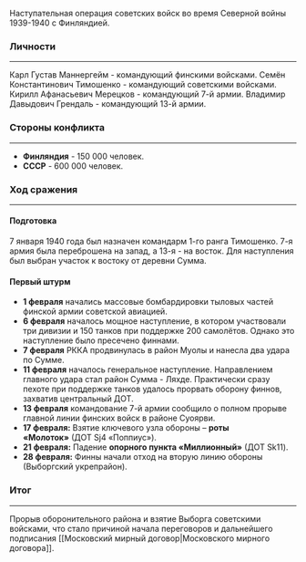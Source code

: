 Наступательная операция советских войск во время Северной войны 1939-1940 с Финляндией.

### Личности
---
Карл Густав Маннергейм - командующий финскими войсками.
Семён Константинович Тимошенко - командующий советскими войсками.
Кирилл Афанасьевич Мерецков - командующий 7-й армии.
Владимир Давыдович Грендаль - командующий 13-й армии.
### Стороны конфликта
---
- **Финляндия** - 150 000 человек.
- **СССР** - 600 000 человек.
### Ход сражения
---
#### Подготовка
7 января 1940 года был назначен командарм 1-го ранга Тимошенко. 7-я армия была переброшена на запад, а 13-я - на восток. Для наступления был выбран участок к востоку от деревни Сумма.
#### Первый штурм
- **1 февраля** начались массовые бомбардировки тыловых частей финской армии советской авиацией.
- **6 февраля** началось мощное наступление, в котором участвовали три дивизии и 150 танков при поддержке 200 самолётов. Однако это наступление было пресечено финнами.
- **7 февраля** РККА продвинулась в район Муолы и нанесла два удара по Сумме.
- **11 февраля** началось генеральное наступление. Направлением главного удара стал район Сумма - Ляхде. Практически сразу пехоте при поддержке танков удалось прорвать оборону финнов, захватив центральный ДОТ.
- **13 февраля** командование 7-й армии сообщило о полном прорыве главной линии финских войск в районе Суоярви.
- **17 февраля:** Взятие ключевого узла обороны – **роты «Молоток»** (ДОТ Sj4 «Поппиус»).
- **21 февраля:** Падение **опорного пункта «Миллионный»** (ДОТ Sk11).
- **28 февраля:** Финны начали отход на вторую линию обороны (Выборгский укрепрайон).
### Итог
---
Прорыв оборонительного района и взятие Выборга советскими войсками, что стало причиной начала переговоров и дальнейшего подписания [[Московский мирный договор|Московского мирного договора]].